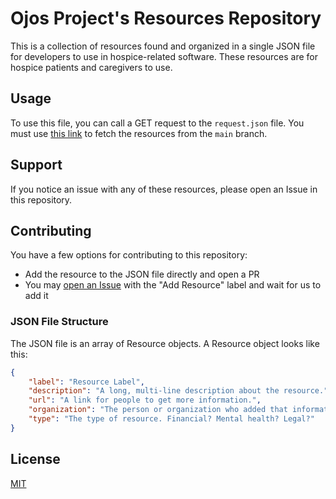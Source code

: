 # Ojos Project's Resources Repository

This is a collection of resources found and organized in a single JSON file for
developers to use in hospice-related software. These resources are for hospice
patients and caregivers to use.

## Usage

To use this file, you can call a GET request to the `request.json` file. You
must use
[this link](https://raw.githubusercontent.com/ojosproject/resources/main/resources.json)
to fetch the resources from the `main` branch.

## Support

If you notice an issue with any of these resources, please open an Issue in this
repository.

## Contributing

You have a few options for contributing to this repository:

- Add the resource to the JSON file directly and open a PR
- You may [open an Issue](https://github.com/ojosproject/resources/issues/new/choose/)
  with the "Add Resource" label and wait for us to add it

### JSON File Structure

The JSON file is an array of Resource objects. A Resource object looks like
this:

```json
{
    "label": "Resource Label",
    "description": "A long, multi-line description about the resource.",
    "url": "A link for people to get more information.",
    "organization": "The person or organization who added that information.",
    "type": "The type of resource. Financial? Mental health? Legal?"
}
```

## License

[MIT](https://choosealicense.com/licenses/mit/)
